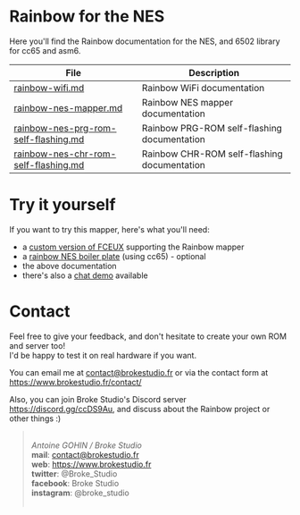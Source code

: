 # Rainbow for the NES

Here you'll find the Rainbow documentation for the NES, and 6502 library for cc65 and asm6.

| File                                                                         | Description                                 |
| ---------------------------------------------------------------------------- | ------------------------------------------- |
| [rainbow-wifi.md](../rainbow-wifi.md)                                        | Rainbow WiFi documentation                  |
| [rainbow-nes-mapper.md](rainbow2-nes-mapper.md)                              | Rainbow NES mapper documentation            |
| [rainbow-nes-prg-rom-self-flashing.md](rainbow-nes-prg-rom-self-flashing.md) | Rainbow PRG-ROM self-flashing documentation |
| [rainbow-nes-chr-rom-self-flashing.md](rainbow-nes-chr-rom-self-flashing.md) | Rainbow CHR-ROM self-flashing documentation |

# Try it yourself

If you want to try this mapper, here's what you'll need:

- a [custom version of FCEUX](https://brokestudio.fr/rainbow/fceux) supporting the Rainbow mapper
- a [rainbow NES boiler plate](https://github.com/BrokeStudio/rainbow-nes-boiler-plate) (using cc65) - optional
- the above documentation
- there's also a [chat demo](https://github.com/BrokeStudio/rainbow-chat) available

# Contact

Feel free to give your feedback, and don't hesitate to create your own ROM and server too!  
I'd be happy to test it on real hardware if you want.

You can email me at contact@brokestudio.fr or via the contact form at https://www.brokestudio.fr/contact/

Also, you can join Broke Studio's Discord server https://discord.gg/ccDS9Au, and discuss about the Rainbow project or other things :)

> &nbsp;  
> _Antoine GOHIN / Broke Studio_  
> **mail**: contact@brokestudio.fr  
> **web**: https://www.brokestudio.fr  
> **twitter**: @Broke_Studio  
> **facebook**: Broke Studio  
> **instagram**: @broke_studio  
> &nbsp;
